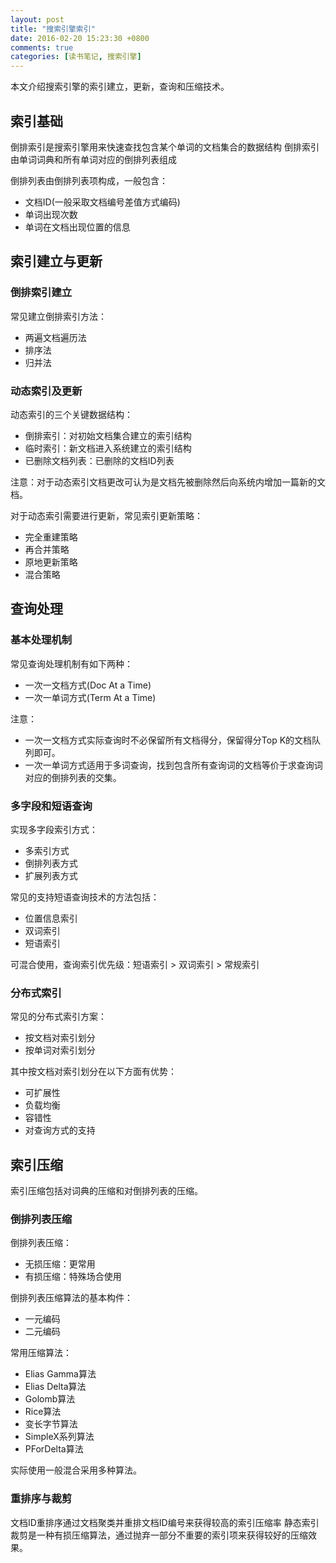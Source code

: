 ```yaml
---
layout: post
title: "搜索引擎索引"
date: 2016-02-20 15:23:30 +0800
comments: true
categories: [读书笔记, 搜索引擎] 
---
```

本文介绍搜索引擎的索引建立，更新，查询和压缩技术。
<!--more-->

## 索引基础

倒排索引是搜索引擎用来快速查找包含某个单词的文档集合的数据结构
倒排索引由单词词典和所有单词对应的倒排列表组成

倒排列表由倒排列表项构成，一般包含：

* 文档ID(一般采取文档编号差值方式编码)
* 单词出现次数
* 单词在文档出现位置的信息

## 索引建立与更新

### 倒排索引建立

常见建立倒排索引方法：

* 两遍文档遍历法
* 排序法
* 归并法

### 动态索引及更新

动态索引的三个关键数据结构：

* 倒排索引：对初始文档集合建立的索引结构
* 临时索引：新文档进入系统建立的索引结构
* 已删除文档列表：已删除的文档ID列表

注意：对于动态索引文档更改可认为是文档先被删除然后向系统内增加一篇新的文档。

对于动态索引需要进行更新，常见索引更新策略：

* 完全重建策略
* 再合并策略
* 原地更新策略
* 混合策略

## 查询处理

### 基本处理机制

常见查询处理机制有如下两种：

* 一次一文档方式(Doc At a Time)
* 一次一单词方式(Term At a Time)

注意：

* 一次一文档方式实际查询时不必保留所有文档得分，保留得分Top K的文档队列即可。
* 一次一单词方式适用于多词查询，找到包含所有查询词的文档等价于求查询词对应的倒排列表的交集。

### 多字段和短语查询

实现多字段索引方式：

* 多索引方式
* 倒排列表方式
* 扩展列表方式

常见的支持短语查询技术的方法包括：

* 位置信息索引
* 双词索引
* 短语索引

可混合使用，查询索引优先级：短语索引 > 双词索引 > 常规索引

### 分布式索引

常见的分布式索引方案：

* 按文档对索引划分
* 按单词对索引划分

其中按文档对索引划分在以下方面有优势：

* 可扩展性
* 负载均衡
* 容错性
* 对查询方式的支持

## 索引压缩

索引压缩包括对词典的压缩和对倒排列表的压缩。

### 倒排列表压缩

倒排列表压缩：

* 无损压缩：更常用
* 有损压缩：特殊场合使用

倒排列表压缩算法的基本构件：

* 一元编码
* 二元编码

常用压缩算法：

* Elias Gamma算法
* Elias Delta算法
* Golomb算法
* Rice算法
* 变长字节算法
* SimpleX系列算法
* PForDelta算法

实际使用一般混合采用多种算法。

### 重排序与裁剪

文档ID重排序通过文档聚类并重排文档ID编号来获得较高的索引压缩率
静态索引裁剪是一种有损压缩算法，通过抛弃一部分不重要的索引项来获得较好的压缩效果。
